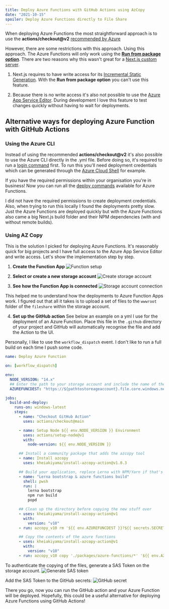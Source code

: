 ```yaml
---
title: Deploy Azure Functions with GitHub Actions using AzCopy
date: "2021-10-15"
spoiler: Deploy Azure Functions directly to File Share
---
```


When deploying Azure Functions the most straightforward approach is to use the **actions/checkout@v2** [recommended by Azure](https://docs.microsoft.com/en-us/azure/azure-functions/functions-how-to-github-actions)

However, there are some restrictions with this approach. Using this approach. The Azure Functions will only work using the **[Run from package option](https://docs.microsoft.com/en-us/azure/azure-functions/run-functions-from-deployment-package)**. There are two reasons why this wasn't great for a [Next.js custom server](/nextjs-on-azure-functions).

1. Next.js requires to have write access for its [Incremental Static Generation](https://nextjs.org/docs/basic-features/data-fetching#incremental-static-regeneration). With the **Run from package option** you can't use this feature.

2. Because there is no write access it's also not possible to use the [Azure App Service Editor](https://social.technet.microsoft.com/wiki/contents/articles/36467.understanding-the-azure-app-service-editor.aspx). During development I love this feature to test changes quickly without having to wait for deployments.

## Alternative ways for deploying Azure Function with GitHub Actions

### Using the Azure CLI

Instead of using the recommended **actions/checkout@v2** it's also possible to use the Azure CLI directly in the .yml file. Before doing so, it's required to run a [login command](https://github.com/marketplace/actions/azure-login) first. To run this you'll need deployment credentials which can be generated through the [Azure Cloud Shell](https://docs.microsoft.com/en-us/azure/cloud-shell/quickstart) for example.

If you have the required permissions within your organisation you're in business! Now you can run all the [deploy commands](https://docs.microsoft.com/en-us/cli/azure/functionapp/deployment) available for Azure Functions.

I did not have the required permissions to create deployment credentials. Also, when trying to run this locally I found the deployments pretty slow. Just the Azure Functions are deployed quickly but with the Azure Functions also came a big Next.js build folder and their NPM dependencies (with and without remote builds).

### Using AZ Copy

This is the solution I picked for deploying Azure Functions. It's reasonably quick for big projects and I have full access to the Azure App Service Editor and write access. Let's show the implementation step by step.

1. **Create the Function App**
   ![Function setup](/blog/create-function-app.jpg)

2. **Select or create a new storage account**
   ![Create storage account](/blog/storage-account.jpg)

3. **See how the Function App is connected**
   ![Storage account connection](/blog/storage-account-connection.jpg)

This helped me to understand how the deployments to Azure Function Apps work. I figured out that all it takes is to upload a set of files to the `wwwroot` folder of the `fileshare` within the storage account.

4. **Set up the GitHub action**
   See below an example on a yml I use for the deployment of an Azure Function. Place this file in the `.github` directory of your project and GitHub will automatically recognise the file and add the Action to the UI.

Personally, I like to use the `workflow_dispatch` event. I don't like to run a full build on each time I push some code.

```yml
name: Deploy Azure Function

on: [workflow_dispatch]

env:
  NODE_VERSION: "14.x"
  ## Enter the path to your storage account and include the name of the file share
  AZUREFUNCDEST: "https://${pathtostoreageaccount}.file.core.windows.net/${filesharename}/site/wwwroot"

jobs:
  build-and-deploy:
    runs-on: windows-latest
    steps:
      - name: "Checkout GitHub Action"
        uses: actions/checkout@main

      - name: Setup Node ${{ env.NODE_VERSION }} Environment
        uses: actions/setup-node@v1
        with:
          node-version: ${{ env.NODE_VERSION }}

      ## Install a community package that adds the azcopy tool
      - name: Install azcopy
        uses: kheiakiyama/install-azcopy-action@v1.0.3

      ## Build your application, replace Lerna with NPM/Yarn if that's more suitable for your project
      - name: "Lerna bootstrap & azure functions build"
        shell: pwsh
        run: |
          lerna bootstrap
          npm run build
          popd

      ## Clean up the directory before copying the new stuff over
      - uses: kheiakiyama/install-azcopy-action@v1
        with:
          version: "v10"
      - run: azcopy_v10 rm '${{ env.AZUREFUNCDEST }}?${{ secrets.SECRETSASTOKEN }}' --recursive

      ## Copy the contents of the azure functions
      - uses: kheiakiyama/install-azcopy-action@v1
        with:
          version: "v10"
      - run: azcopy_v10 copy './packages/azure-functions/*' '${{ env.AZUREFUNCDEST }}?${{ secrets.SECRETSASTOKEN }}' --recursive
```

To authenticate the copying of the files, generate a SAS Token on the storage account.
![Generate SAS token](/blog/sas-token.jpg)

Add the SAS Token to the GitHub secrets:
![GitHub secret](/blog/github-secret.jpg)

There you go, now you can run the GitHub action and your Azure Function will be deployed. Hopefully, this could be a useful alternative for deploying Azure Functions using GitHub Actions!
